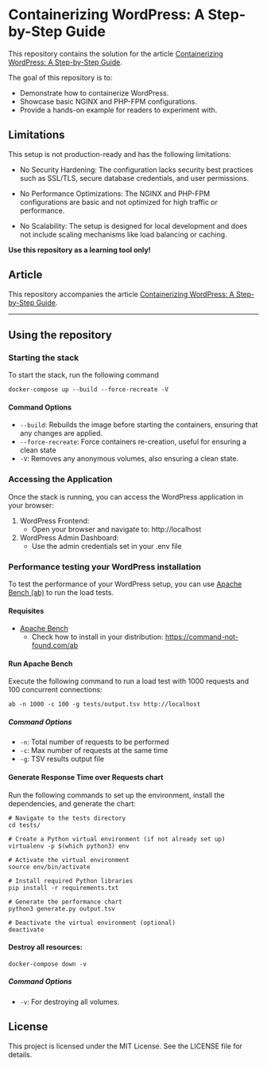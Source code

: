 # Containerizing WordPress: A Step-by-Step Guide

This repository contains the solution for the article [Containerizing WordPress: A Step-by-Step Guide](https://wearecommunity.io/communities/36148Gdy5W/articles/6187]).

The goal of this repository is to:
- Demonstrate how to containerize WordPress.
- Showcase basic NGINX and PHP-FPM configurations.
- Provide a hands-on example for readers to experiment with.

## Limitations
This setup is not production-ready and has the following limitations:

* No Security Hardening: The configuration lacks security best practices such as SSL/TLS, secure database credentials, and user permissions.

* No Performance Optimizations: The NGINX and PHP-FPM configurations are basic and not optimized for high traffic or performance.

* No Scalability: The setup is designed for local development and does not include scaling mechanisms like load balancing or caching.

**Use this repository as a learning tool only!**

## Article
This repository accompanies the article [Containerizing WordPress: A Step-by-Step Guide](https://wearecommunity.io/communities/36148Gdy5W/articles/6187]).

----

## Using the repository

### Starting the stack

To start the stack, run the following command

```shell
docker-compose up --build --force-recreate -V
```

#### Command Options

* `--build`: Rebuilds the image before starting the containers, ensuring that any changes are applied.
* `--force-recreate`: Force containers re-creation, useful for ensuring a clean state
* `-V`: Removes any anonymous volumes, also ensuring a clean state.

### Accessing the Application

Once the stack is running, you can access the WordPress application in your browser:

1. WordPress Frontend:
    * Open your browser and navigate to: http://localhost
2. WordPress Admin Dashboard:
    * Use the admin credentials set in your .env file

### Performance testing your WordPress installation

To test the performance of your WordPress setup, you can use [Apache Bench (ab)](https://httpd.apache.org/docs/current/programs/ab.html) to run the load tests.

#### Requisites

* [Apache Bench](https://httpd.apache.org/docs/current/programs/ab.html)
    * Check how to install in your distribution: https://command-not-found.com/ab

#### Run Apache Bench

Execute the following command to run a load test with 1000 requests and 100 concurrent connections:

```shell
ab -n 1000 -c 100 -g tests/output.tsv http://localhost
```

##### Command Options

* `-n`: Total number of requests to be performed
* `-c`: Max number of requests at the same time
* `-g`: TSV results output file

#### Generate Response Time over Requests chart

Run the following commands to set up the environment, install the dependencies, and generate the chart:

```shell
# Navigate to the tests directory
cd tests/

# Create a Python virtual environment (if not already set up)
virtualenv -p $(which python3) env

# Activate the virtual environment
source env/bin/activate

# Install required Python libraries
pip install -r requirements.txt

# Generate the performance chart
python3 generate.py output.tsv

# Deactivate the virtual environment (optional)
deactivate
```

#### Destroy all resources:

```shell
docker-compose down -v
```

##### Command Options

* `-v`: For destroying all volumes.

## License
This project is licensed under the MIT License. See the LICENSE file for details.
